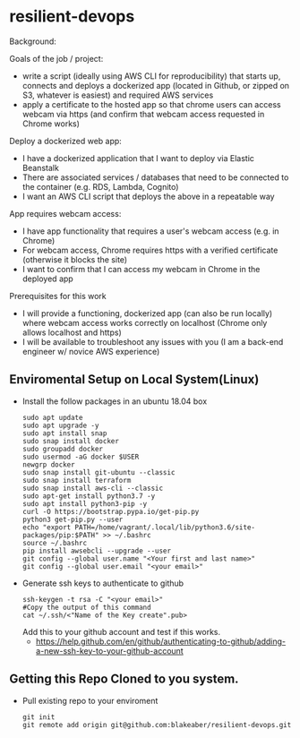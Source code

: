 # resilient-devops
Background:

Goals of the job / project:
- write a script (ideally using AWS CLI for reproducibility) that starts up, connects and deploys a dockerized app (located in Github, or zipped on S3, whatever is easiest) and required AWS services
- apply a certificate to the hosted app so that chrome users can access webcam via https (and confirm that webcam access requested in Chrome works)

Deploy a dockerized web app:
- I have a dockerized application that I want to deploy via Elastic Beanstalk
- There are associated services / databases that need to be connected to the container (e.g. RDS, Lambda, Cognito)
- I want an AWS CLI script that deploys the above in a repeatable way

App requires webcam access:
- I have app functionality that requires a user's webcam access (e.g. in Chrome)
- For webcam access, Chrome requires https with a verified certificate (otherwise it blocks the site)
- I want to confirm that I can access my webcam in Chrome in the deployed app

Prerequisites for this work
- I will provide a functioning, dockerized app (can also be run locally) where webcam access works correctly on localhost (Chrome only allows localhost and https)
- I will be available to troubleshoot any issues with you (I am a back-end engineer w/ novice AWS experience)


## Enviromental Setup on Local System(Linux)
- Install the follow packages in an ubuntu 18.04 box
  ```
  sudo apt update
  sudo apt upgrade -y
  sudo apt install snap
  sudo snap install docker
  sudo groupadd docker
  sudo usermod -aG docker $USER
  newgrp docker
  sudo snap install git-ubuntu --classic
  sudo snap install terraform  
  sudo snap install aws-cli --classic
  sudo apt-get install python3.7 -y
  sudo apt install python3-pip -y 
  curl -O https://bootstrap.pypa.io/get-pip.py
  python3 get-pip.py --user
  echo "export PATH=/home/vagrant/.local/lib/python3.6/site-packages/pip:$PATH" >> ~/.bashrc
  source ~/.bashrc
  pip install awsebcli --upgrade --user
  git config --global user.name "<Your first and last name>"
  git config --global user.email "<your email>"
  ```
- Generate ssh keys to authenticate to github
  ```
  ssh-keygen -t rsa -C "<your email>"
  #Copy the output of this command
  cat ~/.ssh/<"Name of the Key create".pub>
  ```
  Add this to your github account and test if this works.
  - https://help.github.com/en/github/authenticating-to-github/adding-a-new-ssh-key-to-your-github-account
 
## Getting this Repo Cloned to you system.
- Pull existing repo to your enviroment
  ```
  git init
  git remote add origin git@github.com:blakeaber/resilient-devops.git
  ```
